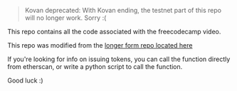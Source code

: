 > Kovan deprecated: With Kovan ending, the testnet part of this repo will no longer work. Sorry :( 

This repo contains all the code associated with the freecodecamp video. 

This repo was modified from the [longer form repo located here](https://github.com/PatrickAlphaC/defi-stake-yield-brownie)


If you're looking for info on issuing tokens, you can call the function directly from etherscan, or write a python script to call the function.

Good luck :)
